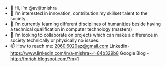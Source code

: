- 👋 Hi, I’m @avijitmishra
- 👀 I’m interested in innovation, contribution my skillset talent to the society . 
- 🌱 I’m currently learning different disciplines of humanities beside having a technical qualification in computer technology (masters)
- 💞️ I’m looking to collaborate on projects which can make a difference in society technically or physically no issues.
- 📫 How to reach me: 2060.6020az@gmail.com
Linkedin- https://www.linkedin.com/in/a-mishra-✅-84b329b8
Google Blog - http://fmrioh.blogspot.com/?m=1

<!---
avijitmishra/avijitmishra is a ✨ special ✨ repository because its `README.md` (this file) appears on your GitHub profile.
You can click the Preview link to take a look at your changes.
--->
 
